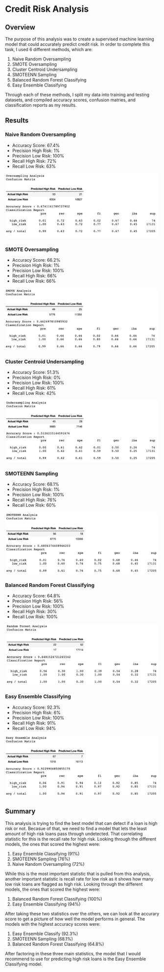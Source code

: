 # Credit Risk Analysis

## Overview

The purpose of this analysis was to create a supervised machine learning model that could accurately predict credit risk. In order to complete this task, I used 6 different methods, which are:

1. Naive Random Oversampling
2. SMOTE Oversampling
3. Cluster Centroid Undersampling
4. SMOTEENN Sampling
5. Balanced Random Forest Classifying
6. Easy Ensemble Classifying

Through each of these methods, I split my data into training and testing datasets, and compiled accuracy scores, confusion matries, and classification reports as my results.

## Results

### Naive Random Oversampling

* Accuracy Score: 67.4%
* Precision High Risk: 1%
* Precision Low Risk: 100%
* Recall High Risk: 72%
* Recall Low Risk: 63%

![oversampling](/visualizations/oversampling.png)

### SMOTE Oversampling

* Accuracy Score: 66.2%
* Precision High Risk: 1%
* Precision Low Risk: 100%
* Recall High Risk: 66%
* Recall Low Risk: 66%

![SMOTE](/visualizations/SMOTE.png)

### Cluster Centroid Undersampling

* Accuracy Score: 51.3%
* Precision High Risk: 0%
* Precision Low Risk: 100%
* Recall High Risk: 61%
* Recall Low Risk: 42%

![undersampling](/visualizations/undersampling.png)

### SMOTEENN Sampling

* Accuracy Score: 68.1%
* Precision High Risk: 1%
* Precision Low Risk: 100%
* Recall High Risk: 76%
* Recall Low Risk: 60%

![SMOTEENN](/visualizations/SMOTEENN.png)

### Balanced Random Forest Classifying

* Accuracy Score: 64.8%
* Precision High Risk: 56%
* Precision Low Risk: 100%
* Recall High Risk: 30%
* Recall Low Risk: 100%

![random_forest](visualizations/random_forest.png)

### Easy Ensemble Classifying

* Accuracy Score: 92.3%
* Precision High Risk: 6%
* Precision Low Risk: 100%
* Recall High Risk: 91%
* Recall Low Risk: 94%

![easy_ensemble](/visualizations/easy_ensemble.png)

## Summary

This analysis is trying to find the best model that can detect if a loan is high risk or not. Becasue of that, we need to find a model that lets the least amount of high risk loans pass through undetected. That correlating statistic for this is the recall rate for high risk. Looking through the different models, the ones that scored the highest were:

1. Easy Ensemble Classifying (91%)
2. SMOTEENN Sampling (76%)
3. Naive Random Oversampling (72%)

While this is the most important statistic that is pulled from this analysis, another important statistic is recall rate for low risk as it shows how many low risk loans are flagged as high risk. Looking through the different models, the ones that scored the highest were:

1. Balanced Random Forest Classifying (100%)
2. Easy Ensemble Classifying (94%)

After taking these two statistics over the others, we can look at the accurary score to get a picture of how well the model performs in general. The models with the highest accuracy scores were:

1. Easy Ensemble Classify (92.3%)
2. SMOTEENN Sampling (68.1%)
3. Balanced Random Forest Classifying (64.8%)

After factoring in these three main statistics, the model that I would recommend to use for predicting high risk loans is the Easy Ensemble Classifying model.
